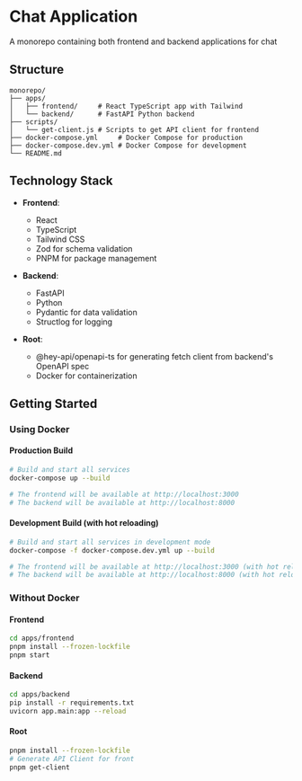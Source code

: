 # Chat Application

A monorepo containing both frontend and backend applications for chat

## Structure

```
monorepo/
├── apps/
│   ├── frontend/     # React TypeScript app with Tailwind
│   └── backend/      # FastAPI Python backend
├── scripts/
│   └── get-client.js # Scripts to get API client for frontend
├── docker-compose.yml     # Docker Compose for production
├── docker-compose.dev.yml # Docker Compose for development
└── README.md
```

## Technology Stack

- **Frontend**:
  - React
  - TypeScript
  - Tailwind CSS
  - Zod for schema validation
  - PNPM for package management

- **Backend**:
  - FastAPI
  - Python
  - Pydantic for data validation
  - Structlog for logging

- **Root**:
  - @hey-api/openapi-ts for generating fetch client from backend's OpenAPI spec
  - Docker for containerization

## Getting Started

### Using Docker

#### Production Build

```bash
# Build and start all services
docker-compose up --build

# The frontend will be available at http://localhost:3000
# The backend will be available at http://localhost:8000
```

#### Development Build (with hot reloading)

```bash
# Build and start all services in development mode
docker-compose -f docker-compose.dev.yml up --build

# The frontend will be available at http://localhost:3000 (with hot reloading)
# The backend will be available at http://localhost:8000 (with hot reloading)
```

### Without Docker

#### Frontend

```bash
cd apps/frontend
pnpm install --frozen-lockfile
pnpm start
```

#### Backend

```bash
cd apps/backend
pip install -r requirements.txt
uvicorn app.main:app --reload
``` 

#### Root

```bash
pnpm install --frozen-lockfile
# Generate API Client for front
pnpm get-client
```
